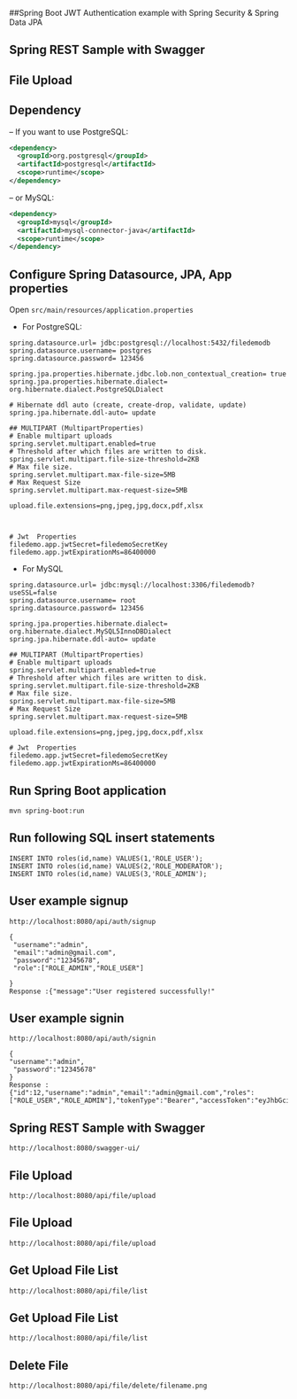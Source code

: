##Spring Boot JWT Authentication example with Spring Security & Spring Data JPA
## Spring REST Sample with Swagger
## File Upload

## Dependency
– If you want to use PostgreSQL:
```xml
<dependency>
  <groupId>org.postgresql</groupId>
  <artifactId>postgresql</artifactId>
  <scope>runtime</scope>
</dependency>
```
– or MySQL:
```xml
<dependency>
  <groupId>mysql</groupId>
  <artifactId>mysql-connector-java</artifactId>
  <scope>runtime</scope>
</dependency>
```
## Configure Spring Datasource, JPA, App properties
Open `src/main/resources/application.properties`
- For PostgreSQL:
```
spring.datasource.url= jdbc:postgresql://localhost:5432/filedemodb
spring.datasource.username= postgres
spring.datasource.password= 123456

spring.jpa.properties.hibernate.jdbc.lob.non_contextual_creation= true
spring.jpa.properties.hibernate.dialect= org.hibernate.dialect.PostgreSQLDialect

# Hibernate ddl auto (create, create-drop, validate, update)
spring.jpa.hibernate.ddl-auto= update

## MULTIPART (MultipartProperties)
# Enable multipart uploads
spring.servlet.multipart.enabled=true
# Threshold after which files are written to disk.
spring.servlet.multipart.file-size-threshold=2KB
# Max file size.
spring.servlet.multipart.max-file-size=5MB
# Max Request Size
spring.servlet.multipart.max-request-size=5MB

upload.file.extensions=png,jpeg,jpg,docx,pdf,xlsx



# Jwt  Properties
filedemo.app.jwtSecret=filedemoSecretKey
filedemo.app.jwtExpirationMs=86400000
```
- For MySQL
```
spring.datasource.url= jdbc:mysql://localhost:3306/filedemodb?useSSL=false
spring.datasource.username= root
spring.datasource.password= 123456

spring.jpa.properties.hibernate.dialect= org.hibernate.dialect.MySQL5InnoDBDialect
spring.jpa.hibernate.ddl-auto= update

## MULTIPART (MultipartProperties)
# Enable multipart uploads
spring.servlet.multipart.enabled=true
# Threshold after which files are written to disk.
spring.servlet.multipart.file-size-threshold=2KB
# Max file size.
spring.servlet.multipart.max-file-size=5MB
# Max Request Size
spring.servlet.multipart.max-request-size=5MB

upload.file.extensions=png,jpeg,jpg,docx,pdf,xlsx

# Jwt  Properties
filedemo.app.jwtSecret=filedemoSecretKey
filedemo.app.jwtExpirationMs=86400000
```
## Run Spring Boot application
```
mvn spring-boot:run
```

## Run following SQL insert statements
```
INSERT INTO roles(id,name) VALUES(1,'ROLE_USER');
INSERT INTO roles(id,name) VALUES(2,'ROLE_MODERATOR');
INSERT INTO roles(id,name) VALUES(3,'ROLE_ADMIN');
```

## User example signup
```
http://localhost:8080/api/auth/signup
   
{ 
 "username":"admin",
 "email":"admin@gmail.com",
 "password":"12345678",
 "role":["ROLE_ADMIN","ROLE_USER"]
 
}
Response :{"message":"User registered successfully!"
```


## User example signin
```
http://localhost:8080/api/auth/signin
   
{
"username":"admin",
 "password":"12345678"
}
Response :{"id":12,"username":"admin","email":"admin@gmail.com","roles":["ROLE_USER","ROLE_ADMIN"],"tokenType":"Bearer","accessToken":"eyJhbGciOiJIUzUxMiJ9.eyJzdWIiOiJhZG1pbiIsImlhdCI6MTYxMDMwNjU3OCwiZXhwIjoxNjEwMzkyOTc4fQ.w_9OpC2kwdBUvGOK7A6xEzpmxqNZHwtvM0uKABYb3EOspYdHOH35x8IbH0KFomzZQlZmyUczoiZoZNB8d2rhmQ"}
```

## Spring REST Sample with Swagger
```
http://localhost:8080/swagger-ui/
```


## File Upload  
```
http://localhost:8080/api/file/upload
```


## File Upload 
```
http://localhost:8080/api/file/upload
```


## Get Upload File List
```
http://localhost:8080/api/file/list
```
## Get Upload File List
```
http://localhost:8080/api/file/list

```


## Delete File 
```
http://localhost:8080/api/file/delete/filename.png
```


